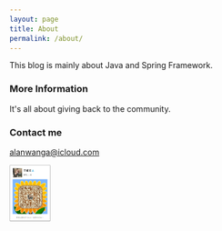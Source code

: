 ```yaml
---
layout: page
title: About
permalink: /about/
---
```


This blog is mainly about Java and Spring Framework. 

### More Information

It's all about giving back to the community.

### Contact me

[alanwanga@icloud.com](mailto:alanwanga@icloud.com)

<img src="/images/IMG_1750.JPG" height="100" />
